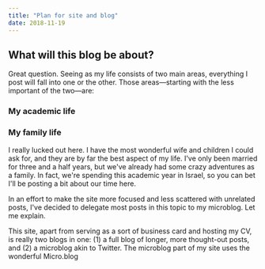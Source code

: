 ```yaml
---
title: "Plan for site and blog"
date: 2018-11-19
---
```


## What will this blog be about?

Great question. Seeing as my life consists of two main areas, everything I post will fall into one or the other. Those areas—starting with the less important of the two—are:

### My academic life



### My family life

I really lucked out here. I have the most wonderful wife and children I could ask for, and they are by far the best aspect of my life. I've only been married for three and a half years, but we've already had some crazy adventures as a family. In fact, we're spending this academic year in Israel, so you can bet I'll be posting a bit about our time here.

In an effort to make the site more focused and less scattered with unrelated posts, I've decided to delegate most posts in this topic to my microblog. Let me explain.

This site, apart from serving as a sort of business card and hosting my CV, is really two blogs in one: (1) a full blog of longer, more thought-out posts, and (2) a microblog akin to Twitter. The microblog part of my site uses the wonderful Micro.blog
